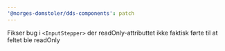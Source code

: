 ```yaml
---
'@norges-domstoler/dds-components': patch
---
```


Fikser bug i `<InputStepper>` der readOnly-attributtet ikke faktisk førte til at feltet ble readOnly
